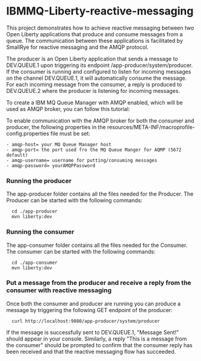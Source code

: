 # IBMMQ-Liberty-reactive-messaging

This project demonstrates how to achieve reactive messaging between two Open Liberty applications that produce and consume messages from a queue. The communication between these applications is facilitated by SmallRye for reactive messaging and the AMQP protocol.

The producer is an Open Liberty application that sends a message to DEV.QUEUE.1 upon triggering its endpoint /app-producer/system/producer. If the consumer is running and configured to listen for incoming messages on the channel DEV.QUEUE.1, it will automatically consume the message. For each incoming message from the consumer, a reply is produced to DEV.QUEUE.2 where the producer is listening for incoming messages.

To create a IBM MQ Queue Manager with AMQP enabled, which will be used as AMQP broker, you can follow this tutorial: 

To enable communication with the AMQP broker for both the consumer and producer, the following properties in the resources/META-INF/macroprofile-config.properties file must be set:
```
- amqp-host= your MQ Queue Manager host
- amqp-port= the port used fro the MQ Queue Manger for AQMP (5672 default)
- amqp-username= username for putting/consuming messages 
- amqp-password= yourAMQPPassword
```


### Running the producer
The app-producer folder contains all the files needed for the Producer.
The Producer can be started with the following commands:
```
  cd ./app-producer
  mvn liberty:dev
```

### Running the consumer
The app-consumer folder contains all the files needed for the Consumer.
The consumer can be started with the following commands:
```
  cd ./app-consumer
  mvn liberty:dev
```

### Put a message from the producer and receive a reply from the consumer with reactive messaging
Once both the consumer and producer are running you can produce a message by triggering the following GET endpoint of the producer: 
```
  curl http://localhost:9080/app-producer/system/producer
```
If the message is successfully sent to DEV.QUEUE.1, "Message Sent!" should appear in your console. Similarly, a reply "This is a message from the consumer" should be prompted to confirm that the consumer reply has been received and that the reactive messaging flow has succeeded.
